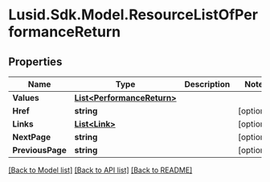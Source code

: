
# Lusid.Sdk.Model.ResourceListOfPerformanceReturn

## Properties

Name | Type | Description | Notes
------------ | ------------- | ------------- | -------------
**Values** | [**List&lt;PerformanceReturn&gt;**](PerformanceReturn.md) |  | 
**Href** | **string** |  | [optional] 
**Links** | [**List&lt;Link&gt;**](Link.md) |  | [optional] 
**NextPage** | **string** |  | [optional] 
**PreviousPage** | **string** |  | [optional] 

[[Back to Model list]](../README.md#documentation-for-models)
[[Back to API list]](../README.md#documentation-for-api-endpoints)
[[Back to README]](../README.md)


